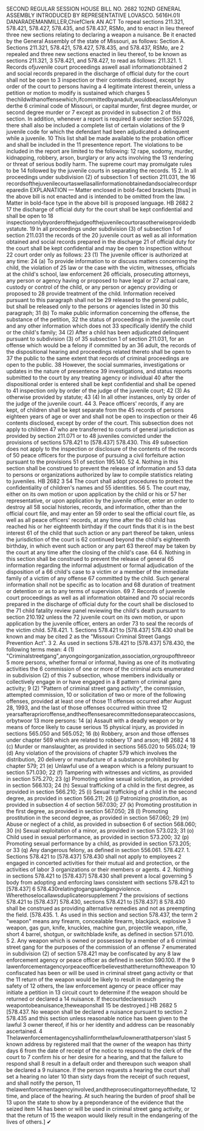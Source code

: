 SECOND REGULAR SESSION
HOUSE BILL NO. 2682
102ND GENERAL ASSEMBLY
INTRODUCED BY REPRESENTATIVE LOVASCO.
5616H.01I DANARADEMANMILLER,ChiefClerk
AN ACT
To repeal sections 211.321, 578.421, 578.427, 578.435, and 578.437, RSMo, and to enact in
lieu thereof three new sections relating to declaring a weapon a nuisance.
Be it enacted by the General Assembly of the state of Missouri, as follows:
Section A. Sections 211.321, 578.421, 578.427, 578.435, and 578.437, RSMo, are
2 repealed and three new sections enacted in lieu thereof, to be known as sections 211.321,
3 578.421, and 578.427, to read as follows:
211.321. 1. Records ofjuvenile court proceedings aswell asall informationobtained
2 and social records prepared in the discharge of official duty for the court shall not be open to
3 inspection or their contents disclosed, except by order of the court to persons having a
4 legitimate interest therein, unless a petition or motion to modify is sustained which charges
5 thechildwithanoffensewhich,ifcommittedbyanadult,wouldbeaclassAfelonyunderthe
6 criminal code of Missouri, or capital murder, first degree murder, or second degree murder or
7 except as provided in subsection 2 of this section. In addition, whenever a report is required
8 under section 557.026, there shall also be included a complete list of certain violations of the
9 juvenile code for which the defendant had been adjudicated a delinquent while a juvenile.
10 This list shall be made available to the probation officer and shall be included in the
11 presentence report. The violations to be included in the report are limited to the following:
12 rape, sodomy, murder, kidnapping, robbery, arson, burglary or any acts involving the
13 rendering or threat of serious bodily harm. The supreme court may promulgate rules to be
14 followed by the juvenile courts in separating the records.
15 2. In all proceedings under subdivision (2) of subsection 1 of section 211.031, the
16 recordsofthejuvenilecourtaswellasallinformationobtainedandsocialrecordspreparedin
EXPLANATION — Matter enclosed in bold-faced brackets [thus] in the above bill is not enacted and is
intended to be omitted from the law. Matter in bold-face type in the above bill is proposed language.
HB 2682 2
17 the discharge of official duty for the court shall be kept confidential and shall be open to
18 inspectiononlybyorderofthejudgeofthejuvenilecourtorasotherwiseprovidedbystatute.
19 In all proceedings under subdivision (3) of subsection 1 of section 211.031 the records of the
20 juvenile court as well as all information obtained and social records prepared in the discharge
21 of official duty for the court shall be kept confidential and may be open to inspection without
22 court order only as follows:
23 (1) The juvenile officer is authorized at any time:
24 (a) To provide information to or discuss matters concerning the child, the violation of
25 law or the case with the victim, witnesses, officials at the child's school, law enforcement
26 officials, prosecuting attorneys, any person or agency having or proposed to have legal or
27 actual care, custody or control of the child, or any person or agency providing or proposed to
28 provide treatment of the child. Information received pursuant to this paragraph shall not be
29 released to the general public, but shall be released only to the persons or agencies listed in
30 this paragraph;
31 (b) To make public information concerning the offense, the substance of the petition,
32 the status of proceedings in the juvenile court and any other information which does not
33 specifically identify the child or the child's family;
34 (2) After a child has been adjudicated delinquent pursuant to subdivision (3) of
35 subsection 1 of section 211.031, for an offense which would be a felony if committed by an
36 adult, the records of the dispositional hearing and proceedings related thereto shall be open to
37 the public to the same extent that records of criminal proceedings are open to the public.
38 However, the social summaries, investigations or updates in the nature of presentence
39 investigations, and status reports submitted to the court by any treating agency or individual
40 after the dispositional order is entered shall be kept confidential and shall be opened to
41 inspection only by order of the judge of the juvenile court;
42 (3) As otherwise provided by statute;
43 (4) In all other instances, only by order of the judge of the juvenile court.
44 3. Peace officers' records, if any are kept, of children shall be kept separate from the
45 records of persons eighteen years of age or over and shall not be open to inspection or their
46 contents disclosed, except by order of the court. This subsection does not apply to children
47 who are transferred to courts of general jurisdiction as provided by section 211.071 or to
48 juveniles convicted under the provisions of sections 578.421 to [578.437] 578.430. This
49 subsection does not apply to the inspection or disclosure of the contents of the records of
50 peace officers for the purpose of pursuing a civil forfeiture action pursuant to the provisions
51 of section 195.140.
52 4. Nothing in this section shall be construed to prevent the release of information and
53 data to persons or organizations authorized by law to compile statistics relating to juveniles.
HB 2682 3
54 The court shall adopt procedures to protect the confidentiality of children's names and
55 identities.
56 5. The court may, either on its own motion or upon application by the child or his or
57 her representative, or upon application by the juvenile officer, enter an order to destroy all
58 social histories, records, and information, other than the official court file, and may enter an
59 order to seal the official court file, as well as all peace officers' records, at any time after the
60 child has reached his or her eighteenth birthday if the court finds that it is in the best interest
61 of the child that such action or any part thereof be taken, unless the jurisdiction of the court is
62 continued beyond the child's eighteenth birthday, in which event such action or any part
63 thereof may be taken by the court at any time after the closing of the child's case.
64 6. Nothing in this section shall be construed to prevent the release of general
65 information regarding the informal adjustment or formal adjudication of the disposition of a
66 child's case to a victim or a member of the immediate family of a victim of any offense
67 committed by the child. Such general information shall not be specific as to location and
68 duration of treatment or detention or as to any terms of supervision.
69 7. Records of juvenile court proceedings as well as all information obtained and
70 social records prepared in the discharge of official duty for the court shall be disclosed to the
71 child fatality review panel reviewing the child's death pursuant to section 210.192 unless the
72 juvenile court on its own motion, or upon application by the juvenile officer, enters an order
73 to seal the records of the victim child.
578.421. 1. Sections 578.421 to [578.437] 578.430 shall be known and may be cited
2 as the "Missouri Criminal Street Gangs Prevention Act".
3 2. As used in sections 578.421 to [578.437] 578.430, the following terms mean:
4 (1) "Criminalstreetgang",anyongoingorganization,association,orgroupofthreeor
5 more persons, whether formal or informal, having as one of its motivating activities the
6 commission of one or more of the criminal acts enumerated in subdivision (2) of this
7 subsection, whose members individually or collectively engage in or have engaged in a
8 pattern of criminal gang activity;
9 (2) "Pattern of criminal street gang activity", the commission, attempted commission,
10 or solicitation of two or more of the following offenses, provided at least one of those
11 offenses occurred after August 28, 1993, and the last of those offenses occurred within three
12 yearsafteraprioroffense,andtheoffensesarecommittedonseparateoccasions,orbytwoor
13 more persons:
14 (a) Assault with a deadly weapon or by means of force likely to cause serious
15 physical injury, as provided in sections 565.050 and 565.052;
16 (b) Robbery, arson and those offenses under chapter 569 which are related to robbery
17 and arson;
HB 2682 4
18 (c) Murder or manslaughter, as provided in sections 565.020 to 565.024;
19 (d) Any violation of the provisions of chapter 579 which involves the distribution,
20 delivery or manufacture of a substance prohibited by chapter 579;
21 (e) Unlawful use of a weapon which is a felony pursuant to section 571.030;
22 (f) Tampering with witnesses and victims, as provided in section 575.270;
23 (g) Promoting online sexual solicitation, as provided in section 566.103;
24 (h) Sexual trafficking of a child in the first degree, as provided in section 566.210;
25 (i) Sexual trafficking of a child in the second degree, as provided in section 566.211;
26 (j) Patronizing prostitution, as provided in subsection 4 of section 567.030;
27 (k) Promoting prostitution in the first degree, as provided in section 567.050;
28 (l) Promoting prostitution in the second degree, as provided in section 567.060;
29 (m) Abuse or neglect of a child, as provided in subsection 6 of section 568.060;
30 (n) Sexual exploitation of a minor, as provided in section 573.023;
31 (o) Child used in sexual performance, as provided in section 573.200;
32 (p) Promoting sexual performance by a child, as provided in section 573.205; or
33 (q) Any dangerous felony, as defined in section 556.061.
578.427. 1. Sections 578.421 to [578.437] 578.430 shall not apply to employees
2 engaged in concerted activities for their mutual aid and protection, or the activities of labor
3 organizations or their members or agents.
4 2. Nothing in sections 578.421 to [578.437] 578.430 shall prevent a local governing
5 body from adopting and enforcing laws consistent with sections 578.421 to [578.437]
6 578.430relatingtogangsandgangviolence. Wherethoselocallawsduplicateorsupplement
7 the provisions of sections 578.421 to [578.437] 578.430, sections 578.421 to [578.437]
8 578.430 shall be construed as providing alternative remedies and not as preempting the field.
[578.435. 1. As used in this section and section 578.437, the term
2 "weapon" means any firearm, concealable firearm, blackjack, explosive
3 weapon, gas gun, knife, knuckles, machine gun, projectile weapon, rifle, short
4 barrel, shotgun, or switchblade knife, as defined in section 571.010.
5 2. Any weapon which is owned or possessed by a member of a
6 criminal street gang for the purposes of the commission of an offense
7 enumerated in subdivision (2) of section 578.421 may be confiscated by any
8 law enforcement agency or peace officer as defined in section 590.100. If the
9 lawenforcementagencyorpeaceofficerbelievesthatthereturnoftheweapon
10 confiscated has been or will be used in criminal street gang activity or that the
11 return of the weapon would be likely to result in endangering the safety of
12 others, the law enforcement agency or peace officer may initiate a petition in
13 circuit court to determine if the weapon should be returned or declared a
14 nuisance. If thecourtdeclaressuch weapontobeanuisance,theweaponshall
15 be destroyed.]
HB 2682 5
[578.437. No weapon shall be declared a nuisance pursuant to section
2 578.435 and this section unless reasonable notice has been given to the lawful
3 owner thereof, if his or her identity and address can be reasonably ascertained.
4 Thelawenforcementagencyshallinformthelawfulowneratthatperson'slast
5 known address by registered mail that the owner of the weapon has thirty days
6 from the date of receipt of the notice to respond to the clerk of the court to
7 confirm his or her desire for a hearing, and that the failure to respond shall
8 result in a default order and thereupon such weapon shall be declared a
9 nuisance. If the person requests a hearing the court shall set a hearing no later
10 than sixty days from the receipt of such request, and shall notify the person,
11 thelawenforcementagencyinvolved,andtheprosecutingattorneyofthedate,
12 time, and place of the hearing. At such hearing the burden of proof shall be
13 upon the state to show by a preponderance of the evidence that the seized item
14 has been or will be used in criminal street gang activity, or that the return of
15 the weapon would likely result in the endangering of the lives of others.]
✔